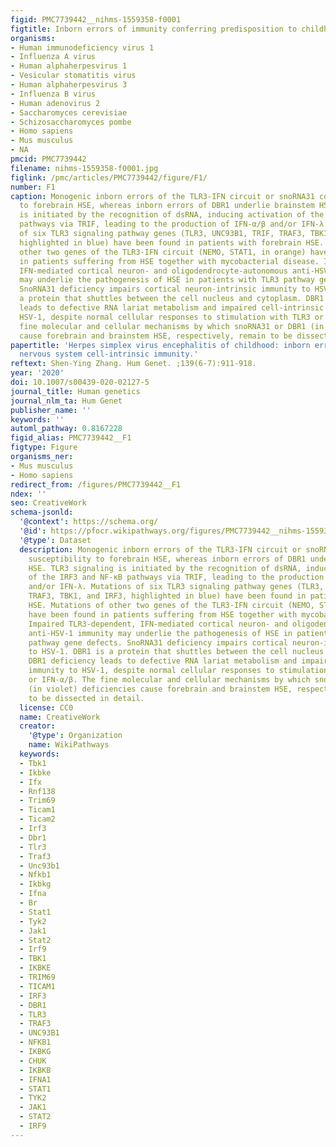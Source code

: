 ```yaml
---
figid: PMC7739442__nihms-1559358-f0001
figtitle: Inborn errors of immunity conferring predisposition to childhood HSE
organisms:
- Human immunodeficiency virus 1
- Influenza A virus
- Human alphaherpesvirus 1
- Vesicular stomatitis virus
- Human alphaherpesvirus 3
- Influenza B virus
- Human adenovirus 2
- Saccharomyces cerevisiae
- Schizosaccharomyces pombe
- Homo sapiens
- Mus musculus
- NA
pmcid: PMC7739442
filename: nihms-1559358-f0001.jpg
figlink: /pmc/articles/PMC7739442/figure/F1/
number: F1
caption: Monogenic inborn errors of the TLR3-IFN circuit or snoRNA31 confer susceptibility
  to forebrain HSE, whereas inborn errors of DBR1 underlie brainstem HSE. TLR3 signaling
  is initiated by the recognition of dsRNA, inducing activation of the IRF3 and NF-κB
  pathways via TRIF, leading to the production of IFN-α/β and/or IFN-λ. Mutations
  of six TLR3 signaling pathway genes (TLR3, UNC93B1, TRIF, TRAF3, TBK1, and IRF3,
  highlighted in blue) have been found in patients with forebrain HSE. Mutations of
  other two genes of the TLR3-IFN circuit (NEMO, STAT1, in orange) have been found
  in patients suffering from HSE together with mycobacterial disease. Impaired TLR3-dependent,
  IFN-mediated cortical neuron- and oligodendrocyte-autonomous anti-HSV-1 immunity
  may underlie the pathogenesis of HSE in patients with TLR3 pathway gene defects.
  SnoRNA31 deficiency impairs cortical neuron-intrinsic immunity to HSV-1. DBR1 is
  a protein that shuttles between the cell nucleus and cytoplasm. DBR1 deficiency
  leads to defective RNA lariat metabolism and impaired cell-intrinsic immunity to
  HSV-1, despite normal cellular responses to stimulation with TLR3 or IFN-α/β. The
  fine molecular and cellular mechanisms by which snoRNA31 or DBR1 (in violet) deficiencies
  cause forebrain and brainstem HSE, respectively, remain to be dissected in detail.
papertitle: 'Herpes simplex virus encephalitis of childhood: inborn errors of central
  nervous system cell-intrinsic immunity.'
reftext: Shen-Ying Zhang. Hum Genet. ;139(6-7):911-918.
year: '2020'
doi: 10.1007/s00439-020-02127-5
journal_title: Human genetics
journal_nlm_ta: Hum Genet
publisher_name: ''
keywords: ''
automl_pathway: 0.8167228
figid_alias: PMC7739442__F1
figtype: Figure
organisms_ner:
- Mus musculus
- Homo sapiens
redirect_from: /figures/PMC7739442__F1
ndex: ''
seo: CreativeWork
schema-jsonld:
  '@context': https://schema.org/
  '@id': https://pfocr.wikipathways.org/figures/PMC7739442__nihms-1559358-f0001.html
  '@type': Dataset
  description: Monogenic inborn errors of the TLR3-IFN circuit or snoRNA31 confer
    susceptibility to forebrain HSE, whereas inborn errors of DBR1 underlie brainstem
    HSE. TLR3 signaling is initiated by the recognition of dsRNA, inducing activation
    of the IRF3 and NF-κB pathways via TRIF, leading to the production of IFN-α/β
    and/or IFN-λ. Mutations of six TLR3 signaling pathway genes (TLR3, UNC93B1, TRIF,
    TRAF3, TBK1, and IRF3, highlighted in blue) have been found in patients with forebrain
    HSE. Mutations of other two genes of the TLR3-IFN circuit (NEMO, STAT1, in orange)
    have been found in patients suffering from HSE together with mycobacterial disease.
    Impaired TLR3-dependent, IFN-mediated cortical neuron- and oligodendrocyte-autonomous
    anti-HSV-1 immunity may underlie the pathogenesis of HSE in patients with TLR3
    pathway gene defects. SnoRNA31 deficiency impairs cortical neuron-intrinsic immunity
    to HSV-1. DBR1 is a protein that shuttles between the cell nucleus and cytoplasm.
    DBR1 deficiency leads to defective RNA lariat metabolism and impaired cell-intrinsic
    immunity to HSV-1, despite normal cellular responses to stimulation with TLR3
    or IFN-α/β. The fine molecular and cellular mechanisms by which snoRNA31 or DBR1
    (in violet) deficiencies cause forebrain and brainstem HSE, respectively, remain
    to be dissected in detail.
  license: CC0
  name: CreativeWork
  creator:
    '@type': Organization
    name: WikiPathways
  keywords:
  - Tbk1
  - Ikbke
  - Ifx
  - Rnf138
  - Trim69
  - Ticam1
  - Ticam2
  - Irf3
  - Dbr1
  - Tlr3
  - Traf3
  - Unc93b1
  - Nfkb1
  - Ikbkg
  - Ifna
  - Br
  - Stat1
  - Tyk2
  - Jak1
  - Stat2
  - Irf9
  - TBK1
  - IKBKE
  - TRIM69
  - TICAM1
  - IRF3
  - DBR1
  - TLR3
  - TRAF3
  - UNC93B1
  - NFKB1
  - IKBKG
  - CHUK
  - IKBKB
  - IFNA1
  - STAT1
  - TYK2
  - JAK1
  - STAT2
  - IRF9
---
```

